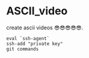 # ASCII_video
create ascii videos 😎😎😎😎😎.

```git commands
eval `ssh-agent`
ssh-add "private key"
git commands
```
